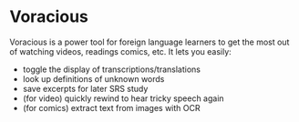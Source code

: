 # Voracious

Voracious is a power tool for foreign language learners to get the most out of watching videos, readings comics, etc. It lets you easily:
- toggle the display of transcriptions/translations
- look up definitions of unknown words
- save excerpts for later SRS study
- (for video) quickly rewind to hear tricky speech again
- (for comics) extract text from images with OCR
